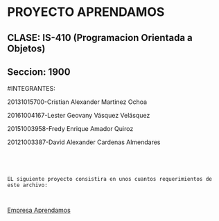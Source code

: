 PROYECTO APRENDAMOS
===================

CLASE: IS-410 (Programacion Orientada a Objetos) 
------------------------------------------------

Seccion: 1900
-------------

#INTEGRANTES:


20131015700-Cristian Alexander Martinez Ochoa

20161004167-Lester Geovany Vásquez Velásquez

20151003958-Fredy Enrique Amador Quiroz

20121003387-David Alexander Cardenas Almendares








```




EL siguiente proyecto consistira en unos cuantos requerimientos de este archivo:



```
[Empresa Aprendamos](https://github.com/AlxZeroX/POO-1900/blob/master/Docs/Proyecto%20de%20POO.pdf)

